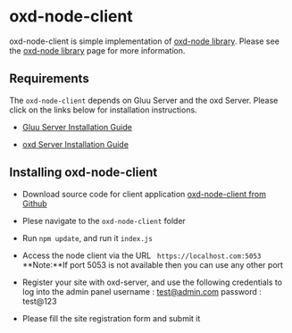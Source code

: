 # oxd-node-client 

oxd-node-client is simple implementation of [oxd-node library](https://oxd.gluu.org/docs/libraries/node/). Please see the [oxd-node library](https://oxd.gluu.org/docs/libraries/node/) page for more information.

## Requirements
The `oxd-node-client` depends on Gluu Server and the oxd Server. Please click on the links below for installation instructions.

* [Gluu Server Installation Guide](https://gluu.org/docs/deployment/#operating-system-requirement)

* [oxd Server Installation Guide](https://oxd.gluu.org/docs/oxdserver/install/)

## Installing oxd-node-client

* Download source code for client application [oxd-node-client from Github](https://github.com/GluuFederation/oxd-node)

* Plese navigate to the `oxd-node-client` folder

* Run `npm update`, and run it `index.js`

* Access the node client via the URL ` https://localhost.com:5053` 
**Note:**If port 5053 is not available then you can use any other port

* Register your site with oxd-server, and use the following credentials to log into the admin panel
    username : test@admin.com
    password : test@123
* Please fill the site registration form and submit it

